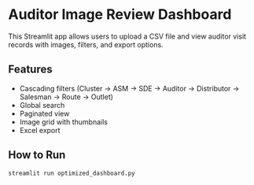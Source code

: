 # Auditor Image Review Dashboard

This Streamlit app allows users to upload a CSV file and view auditor visit records with images, filters, and export options.

## Features
- Cascading filters (Cluster → ASM → SDE → Auditor → Distributor → Salesman → Route → Outlet)
- Global search
- Paginated view
- Image grid with thumbnails
- Excel export

## How to Run
```bash
streamlit run optimized_dashboard.py
```
